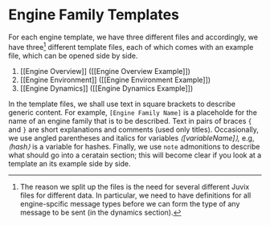 # Engine Family Templates

For each engine template,
we have three different files
and accordingly, we have three[^1] different template files,
each of which comes with an example file, which can be opened side by side.

1. [[Engine Overview]] ([[Engine Overview Example]])
2. [[Engine Environment]] ([[Engine Environment Example]])
3. [[Engine Dynamics]] ([[Engine Dynamics Example]])

In the template files,
we shall use text in square brackets to describe generic content.
For example,
`[Engine Family Name]` is a placeholde for the name of
an engine family that is to be described.
Text in pairs of braces `{` and `}` are short explanations
and comments (used only titles).
Occasionally,
we use angled parentheses and italics
for variables _⟨[variableName]⟩,_
e.g, _⟨hash⟩_ is a variable for hashes.
Finally,
we use `note` admonitions to describe
what should go into a ceratain section;
this will become clear if you
look at a template an its example side by side.



[^1]: The reason we split up the files is
    the need for several different Juvix files
    for different data.
    In particular,
    we need to have definitions for all engine-spcific message types
    before we can form the type of any message to be sent
    (in the dynamics section).


